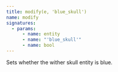 ```yaml
---
title: modify(e, 'blue_skull')
name: modify
signatures:
  - params:
      - name: entity
      - name: "'blue_skull'"
      - name: bool
---
```


Sets whether the wither skull entity is blue.
